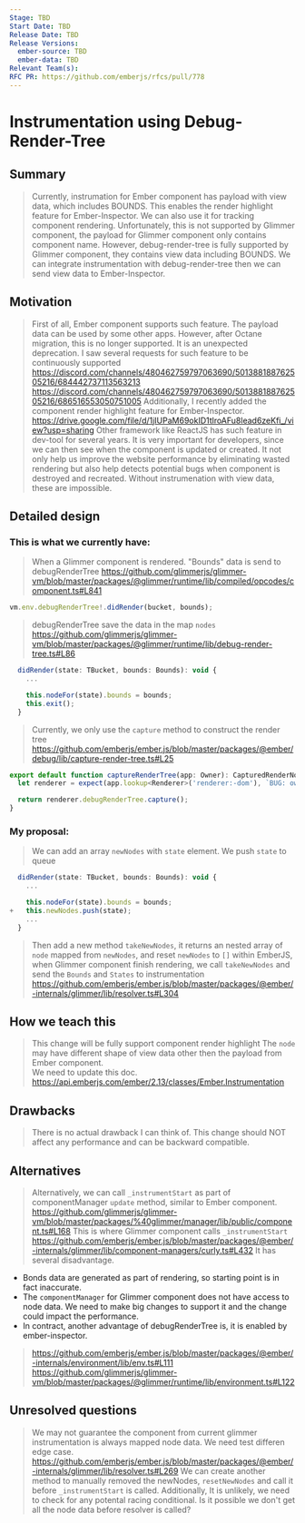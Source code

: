 ```yaml
---
Stage: TBD
Start Date: TBD
Release Date: TBD
Release Versions:
  ember-source: TBD
  ember-data: TBD
Relevant Team(s): 
RFC PR: https://github.com/emberjs/rfcs/pull/778
---
```


<!--- 
Directions for above: 

Stage: Leave as is
Start Date: Fill in with today's date, YYYY-MM-DD
Release Date: Leave as is
Release Versions: Leave as is
Relevant Team(s): Fill this in with the [team(s)](README.md#relevant-teams) to which this RFC applies
RFC PR: Fill this in with the URL for the Proposal RFC PR
-->

# Instrumentation using Debug-Render-Tree

## Summary

> Currently, instrumation for Ember component has payload with view data, which includes BOUNDS. This enables the render highlight feature for Ember-Inspector. We can also use it for tracking component rendering. Unfortunately, this is not supported by Glimmer component, the payload for Glimmer component only contains component name. However, debug-render-tree is fully supported by Glimmer component, they contains view data including BOUNDS. We can integrate instrumentation with debug-render-tree then we can send view data to Ember-Inspector. 

## Motivation

> First of all, Ember component supports such feature. The payload data can be used by some other apps. However, after Octane migration, this is no longer supported. It is an unexpected deprecation. I saw several requests for such feature to be continuously supported 
> https://discord.com/channels/480462759797063690/501388188762505216/684442737113563213
> https://discord.com/channels/480462759797063690/501388188762505216/686516553050751005
> Additionally, I recently added the component render highlight feature for Ember-Inspector. 
> https://drive.google.com/file/d/1jIUPaM69okID1tlroAFu8lead6zeKfi_/view?usp=sharing
> Other framework like ReactJS has such feature in dev-tool for several years. It is very important for developers, since we can then see when the component is updated or created. It not only help us improve the website performance by eliminating wasted rendering but also help detects potential bugs when component is destroyed and recreated. Without instrumenation with view data, these are impossible.


## Detailed design
### This is what we currently have:
> When a Glimmer component is rendered. "Bounds" data is send to debugRenderTree
> https://github.com/glimmerjs/glimmer-vm/blob/master/packages/@glimmer/runtime/lib/compiled/opcodes/component.ts#L841
```js
vm.env.debugRenderTree!.didRender(bucket, bounds);
```
> debugRenderTree save the data in the map `nodes`
> https://github.com/glimmerjs/glimmer-vm/blob/master/packages/@glimmer/runtime/lib/debug-render-tree.ts#L86
```js
  didRender(state: TBucket, bounds: Bounds): void {
    ...

    this.nodeFor(state).bounds = bounds;
    this.exit();
  }
```
> Currently, we only use the `capture` method to construct the render tree
> https://github.com/emberjs/ember.js/blob/master/packages/@ember/debug/lib/capture-render-tree.ts#L25
```js
export default function captureRenderTree(app: Owner): CapturedRenderNode[] {
  let renderer = expect(app.lookup<Renderer>('renderer:-dom'), `BUG: owner is missing renderer`);

  return renderer.debugRenderTree.capture();
}
```
### My proposal:
> We can add an array `newNodes` with `state` element. We push `state` to queue
```js
  didRender(state: TBucket, bounds: Bounds): void {
    ...

    this.nodeFor(state).bounds = bounds;
+   this.newNodes.push(state);
    ...
  }
```
> Then add a new method `takeNewNodes`, it returns an nested array of `node` mapped from `newNodes`, and reset `newNodes` to `[]` 
within EmberJS, when Glimmer component finish rendering, we call `takeNewNodes` and send the `Bounds` and `States` to instrumentation
> https://github.com/emberjs/ember.js/blob/master/packages/@ember/-internals/glimmer/lib/resolver.ts#L304


## How we teach this

> This change will be fully support component render highlight
> The `node` may have different shape of view data other then the payload from Ember component.  
> We need to update this doc. https://api.emberjs.com/ember/2.13/classes/Ember.Instrumentation

## Drawbacks

> There is no actual drawback I can think of. This change should NOT affect any performance and can be backward compatible.

## Alternatives

> Alternatively, we can call `_instrumentStart` as part of componentManager `update` method, similar to Ember component.
> https://github.com/glimmerjs/glimmer-vm/blob/master/packages/%40glimmer/manager/lib/public/component.ts#L168
> This is where Glimmer component calls `_instrumentStart`
> https://github.com/emberjs/ember.js/blob/master/packages/@ember/-internals/glimmer/lib/component-managers/curly.ts#L432
> It has several disadvantage.
 - Bonds data are generated as part of rendering, so starting point is in fact inaccurate. 
 - The `componentManager` for Glimmer component does not have access to node data. We need to make big changes to support it and the change could impact the performance.
 - In contract, another advantage of debugRenderTree is, it is enabled by ember-inspector. 
> https://github.com/emberjs/ember.js/blob/master/packages/@ember/-internals/environment/lib/env.ts#L111
> https://github.com/glimmerjs/glimmer-vm/blob/master/packages/@glimmer/runtime/lib/environment.ts#L122

## Unresolved questions

> We may not guarantee the component from current glimmer instrumentation is always mapped node data. We need test differen edge case.
> https://github.com/emberjs/ember.js/blob/master/packages/@ember/-internals/glimmer/lib/resolver.ts#L269
> We can create another method to manually removed the newNodes, `resetNewNodes` and call it before `_instrumentStart` is called.
> Additionally, It is unlikely, we need to check for any potental racing conditional. Is it possible we don't get all the node data before resolver is called? 
